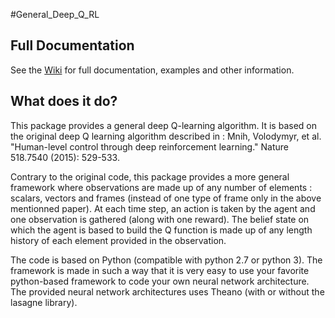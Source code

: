 #General_Deep_Q_RL

## Full Documentation

See the [Wiki](https://github.com/VinF/General_Deep_Q_RL/wiki) for full documentation, examples and other information.

## What does it do?

This package provides a general deep Q-learning algorithm. It is based on the original deep Q learning algorithm described in :
Mnih, Volodymyr, et al. "Human-level control through deep reinforcement learning." Nature 518.7540 (2015): 529-533.

Contrary to the original code, this package provides a more general framework where observations are made up of any number of elements : scalars, vectors and frames (instead of one type of frame only in the above mentionned paper). At each time step, an action is taken by the agent and one observation is gathered (along with one reward). The belief state on which the agent is based to build the Q function is made up of any length history of each element provided in the observation.

The code is based on Python (compatible with python 2.7 or python 3).  The framework is made in such a way that it is very easy to use your favorite python-based framework to code your own neural network architecture. The provided neural network architectures uses Theano (with or without the lasagne library).